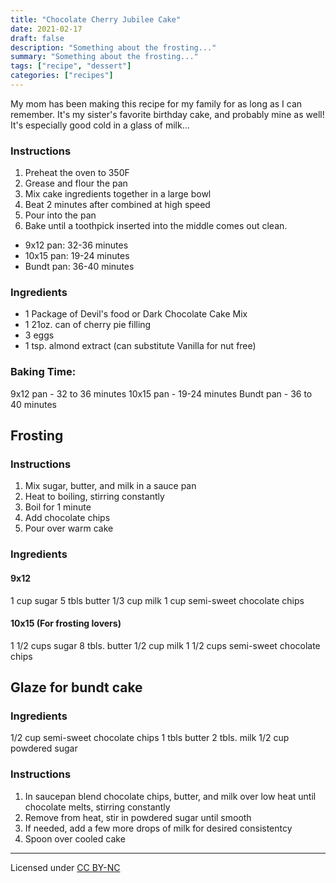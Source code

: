```yaml
---
title: "Chocolate Cherry Jubilee Cake"
date: 2021-02-17
draft: false
description: "Something about the frosting..."
summary: "Something about the frosting..."
tags: ["recipe", "dessert"]
categories: ["recipes"]
---
```


My mom has been making this recipe for my family for as long as I can remember.
It's my sister's favorite birthday cake, and probably mine as well! It's
especially good cold in a glass of milk...

### Instructions

1. Preheat the oven to 350F
2. Grease and flour the pan
3. Mix cake ingredients together in a large bowl
4. Beat 2 minutes after combined at high speed
5. Pour into the pan
6. Bake until a toothpick inserted into the middle comes out clean.

- 9x12 pan: 32-36 minutes
- 10x15 pan: 19-24 minutes
- Bundt pan: 36-40 minutes

### Ingredients

- 1 Package of Devil's food or Dark Chocolate Cake Mix
- 1 21oz. can of cherry pie filling
- 3 eggs
- 1 tsp. almond extract (can substitute Vanilla for nut free)

### Baking Time:

9x12 pan - 32 to 36 minutes
10x15 pan - 19-24 minutes
Bundt pan - 36 to 40 minutes

## Frosting

### Instructions

1. Mix sugar, butter, and milk in a sauce pan
2. Heat to boiling, stirring constantly
3. Boil for 1 minute
4. Add chocolate chips
5. Pour over warm cake

### Ingredients

#### 9x12

1 cup sugar
5 tbls butter
1/3 cup milk
1 cup semi-sweet chocolate chips

#### 10x15 (For frosting lovers)

1 1/2 cups sugar
8 tbls. butter
1/2 cup milk
1 1/2 cups semi-sweet chocolate chips

## Glaze for bundt cake

### Ingredients

1/2 cup semi-sweet chocolate chips
1 tbls butter
2 tbls. milk
1/2 cup powdered sugar

### Instructions

1. In saucepan blend chocolate chips, butter, and milk over low heat until chocolate melts, stirring constantly
2. Remove from heat, stir in powdered sugar until smooth
3. If needed, add a few more drops of milk for desired consistentcy
4. Spoon over cooled cake

---
Licensed under [CC BY-NC](https://creativecommons.org/licenses/by-nc/4.0/)
